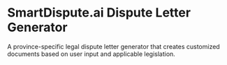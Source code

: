 # SmartDispute.ai Dispute Letter Generator

A province-specific legal dispute letter generator that creates customized documents based on user input and applicable legislation.
